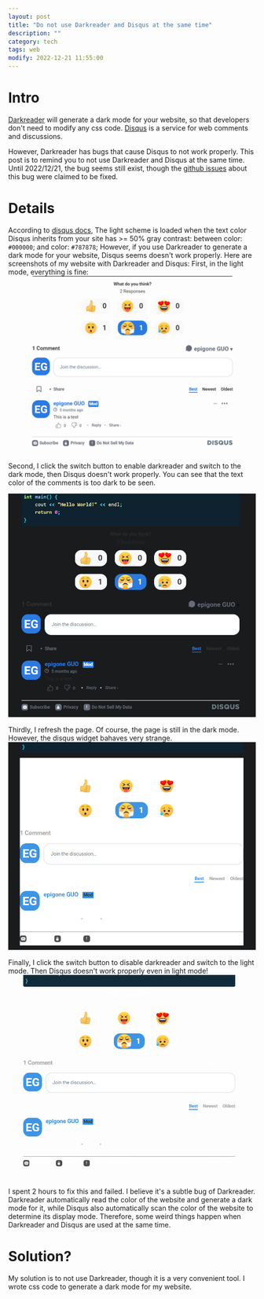 ```yaml
---
layout: post
title: "Do not use Darkreader and Disqus at the same time"
description: ""
category: tech
tags: web
modify: 2022-12-21 11:55:00
---
```

# Intro
[Darkreader](https://github.com/darkreader/darkreader) will generate a dark mode for your website, so that developers don't need to modify any css code. [Disqus](https://disqus.com/) is a service for web comments and discussions. 

However, Darkreader has bugs that cause Disqus to not work properly. This post is to remind you to not use Darkreader and Disqus at the same time. Until 2022/12/21, the bug seems still exist, though the [github issues](https://github.com/darkreader/darkreader/issues/76) about this bug were claimed to be fixed.

# Details

According to [disqus docs](https://help.disqus.com/en/articles/1717201-disqus-appearance-customizations), The light scheme is loaded when the text color Disqus inherits from your site has >= 50% gray contrast: between color: `#000000`; and color: `#787878`; However, if you use Darkreader to generate a dark mode for your website, Disqus seems doesn't work properly.
Here are screenshots of my website with Darkreader and Disqus:
First, in the light mode, everything is fine:
![d1](/assets/images/disqus-1.png)

Second, I click the switch button to enable darkreader and switch to the dark mode, then Disqus doesn't work properly. You can see that the text color of the comments is too dark to be seen.

![d2](/assets/images/disqus-2.png)

Thirdly, I refresh the page. Of course, the page is still in the dark mode. However, the disqus widget bahaves very strange.
![d3](/assets/images/disqus-3.png)

Finally, I click the switch button to  disable darkreader and switch to the light mode. Then Disqus doesn't work properly even in light mode!
![d4](/assets/images/disqus-4.png)

I spent 2 hours to fix this and failed. I believe it's a subtle bug of Darkreader. Darkreader automatically read the color of the website and generate a dark mode for it, while Disqus also automatically scan the color of the website to determine its display mode. Therefore, some weird things happen when Darkreader and Disqus are used at the same time.

# Solution?

My solution is to not use Darkreader, though it is a very convenient tool. I wrote css code to generate a dark mode for my website. 